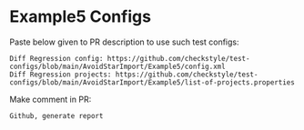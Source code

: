 # Example5 Configs
Paste below given to PR description to use such test configs:
```
Diff Regression config: https://github.com/checkstyle/test-configs/blob/main/AvoidStarImport/Example5/config.xml
Diff Regression projects: https://github.com/checkstyle/test-configs/blob/main/AvoidStarImport/Example5/list-of-projects.properties
```
Make comment in PR:
```
Github, generate report
```
